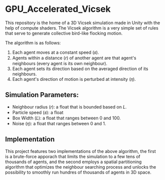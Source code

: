 # GPU_Accelerated_Vicsek

This repository is the home of a 3D Vicsek simulation made in Unity with the help of compute shaders. The Vicsek algorithm is a very simple set of rules that serve to generate collective bird-like flocking motion.

The algorithm is as follows:

1. Each agent moves at a constant speed (𝑠).
2. Agents within a distance (𝑟) of another agent are that agent's neighbours (every agent is its own neighbour).
3. Each agent sets its direction based on the averaged direction of its neighbours.
4. Each agent's direction of motion is perturbed at intensity (𝜂).

## Simulation Parameters:
 - Neighbour radius (𝑟): a float that is bounded based on 𝐿.
 - Particle speed (𝑠): a float
 - Box Width (𝐿): a float that ranges between 0 and 100.
 - Noise (𝜂): a float that ranges between 0 and 1.


## Implementation
This project features two implementations of the above algorithm, the first is a brute-force apporach that limits the simulation to a few tens of thousands of agents, and the second employs a spatial partitioning algorithm that optimizes the neighbour searching process and unlocks the possibility to smoothly run hundres of thousands of agents in 3D space.

